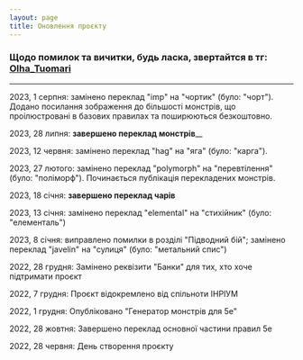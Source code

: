 ```yaml
---
layout: page
title: Оновлення проєкту
---
```


### Щодо помилок та вичитки, будь ласка, звертайтся в тг: [Olha_Tuomari](https://t.me/Olha_Tuomari)     
-----  

2023, 1 серпня: замінено переклад "imp" на "чортик" (було: "чорт").  
Додано посилання зображення до більшості монстрів, що проілюстровані в базових правилах та поширюються безкоштовно.  

2023, 28 липня: **завершено переклад монстрів**__

2023, 12 червня: замінено переклад "hag" на "яга" (було: "карга").  

2023, 27 лютого: замінено переклад "polymorph" на "перевтілення" (було: "поліморф"). Починається публікація перекладених монстрів.  

2023, 18 січня: **завершено переклад чарів**  

2023, 13 січня: замінено переклад "elemental" на "стихійник" (було: "елементаль")  

2023, 8 січня: виправлено помилки в розділі "Підводний бій"; замінено переклад "javelin" на "сулиця" (було: "метальний спис")  

2022, 28 грудня: Замінено реквізити "Банки" для тих, хто хоче підтримати проєкт  

2022, 7 грудня: Проєкт відокремлено від спільноти ІНРІУМ  

2022, 1 грудня: Опубліковано "Генератор монстрів для 5е"  

2022, 28 жовтня: Завершено переклад основної частини правил 5е  

2022, 28 червня: День створення проєкту

